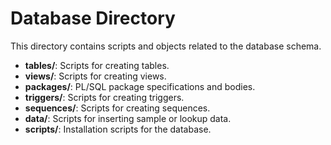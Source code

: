 # Database Directory

This directory contains scripts and objects related to the database schema.

- **tables/**: Scripts for creating tables.
- **views/**: Scripts for creating views.
- **packages/**: PL/SQL package specifications and bodies.
- **triggers/**: Scripts for creating triggers.
- **sequences/**: Scripts for creating sequences.
- **data/**: Scripts for inserting sample or lookup data.
- **scripts/**: Installation scripts for the database.
